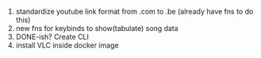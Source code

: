 1. standardize youtube link format from .com to .be (already have fns to   do this)
2. new fns for keybinds to show(tabulate) song data
3. DONE-ish? Create CLI
4. install VLC inside docker image